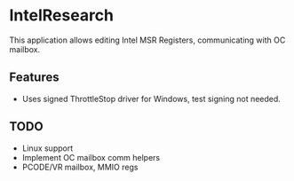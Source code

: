 # IntelResearch

This application allows editing Intel MSR Registers, communicating with OC mailbox.

## Features
- Uses signed ThrottleStop driver for Windows, test signing not needed.

## TODO
- Linux support
- Implement OC mailbox comm helpers
- PCODE/VR mailbox, MMIO regs